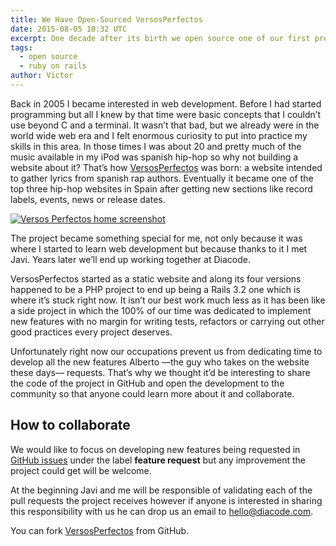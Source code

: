 ```yaml
---
title: We Have Open-Sourced VersosPerfectos
date: 2015-08-05 10:32 UTC
excerpt: One decade after its birth we open source one of our first projects as web developers.
tags:
  - open source
  - ruby on rails
author: Victor
---
```


Back in 2005 I became interested in web development. Before I had started programming but all I knew by that time were basic concepts that I couldn’t use beyond C and a terminal. It wasn’t that bad, but we already were in the world wide web era and I felt enormous curiosity to put into practice my skills in this area. In those times I was about 20 and pretty much of the music available in my iPod was spanish hip-hop so why not building a website about it? That’s how [VersosPerfectos](http://versosperfectos.com) was born: a website intended to gather lyrics from spanish rap authors. Eventually it became one of the top three hip-hop websites in Spain after getting new sections like record labels, events, news or release dates.

[![Versos Perfectos home screenshot](https://diacode-blog.s3-eu-west-1.amazonaws.com/2015/08/vp-screenshot_thumb.png)](https://diacode-blog.s3-eu-west-1.amazonaws.com/2015/08/vp-screenshot.png)

The project became something special for me, not only because it was where I started to learn web development but because thanks to it I met Javi. Years later we’ll end up working together at Diacode.

VersosPerfectos started as a static website and along its four versions happened to be a PHP project to end up being a Rails 3.2 one which is where it’s stuck right now. It isn’t our best work much less as it has been like a side project in which the 100% of our time was dedicated to implement new features with no margin for writing tests, refactors or carrying out other good practices every project deserves.

Unfortunately right now our occupations prevent us from dedicating time to develop all the new features Alberto —the guy who takes on the website these days— requests. That’s why we thought it’d be interesting to share the code of the project in GitHub and open the development to the community so that anyone could learn more about it and collaborate.

## How to collaborate

We would like to focus on developing new features being requested in [GitHub issues](https://github.com/diacode/versosperfectos/issues) under the label **feature request** but any improvement the project could get will be welcome.

At the beginning Javi and me will be responsible of validating each of the pull requests the project receives however if anyone is interested in sharing this responsibility with us he can drop us an email to hello@diacode.com.

You can fork [VersosPerfectos](https://github.com/diacode/versosperfectos) from GitHub.